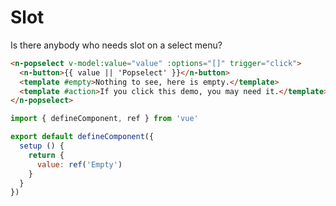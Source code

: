 # Slot

Is there anybody who needs slot on a select menu?

```html
<n-popselect v-model:value="value" :options="[]" trigger="click">
  <n-button>{{ value || 'Popselect' }}</n-button>
  <template #empty>Nothing to see, here is empty.</template>
  <template #action>If you click this demo, you may need it.</template>
</n-popselect>
```

```js
import { defineComponent, ref } from 'vue'

export default defineComponent({
  setup () {
    return {
      value: ref('Empty')
    }
  }
})
```
